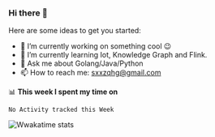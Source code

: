 ### Hi there 👋

<!--
**qihonggang/qihonggang** is a ✨ _special_ ✨ repository because its `README.md` (this file) appears on your GitHub profile.
Here are some ideas to get you started:

- 🔭 I’m currently working on ...
- 🌱 I’m currently learning ...
- 👯 I’m looking to collaborate on ...
- 🤔 I’m looking for help with ...
- 💬 Ask me about ...
- 📫 How to reach me: ...
- 😄 Pronouns: ...
- ⚡ Fun fact: ...
-->
Here are some ideas to get you started:

- 🔭 I’m currently working on something cool 😉
- 🌱 I’m currently learning Iot, Knowledge Graph and Flink.
- 💬 Ask me about Golang/Java/Python
- 📫 How to reach me: sxxzqhg@gmail.com

📊 **This week I spent my time on**
<!--START_SECTION:waka-->
```text
No Activity tracked this Week
```
<!--END_SECTION:waka-->
![Wwakatime stats](https://github-readme-stats-taupe-two.vercel.app/api/wakatime?username=qihonggan&count_private=trueg&hide_title=true&hide_border=true&langs_count=5)

